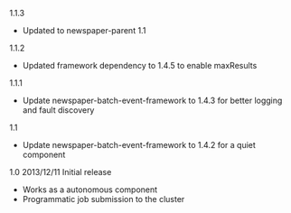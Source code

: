 1.1.3
* Updated to newspaper-parent 1.1

1.1.2
* Updated framework dependency to 1.4.5 to enable maxResults

1.1.1
* Update newspaper-batch-event-framework to 1.4.3 for better logging and fault discovery

1.1
* Update newspaper-batch-event-framework to 1.4.2 for a quiet component


1.0 2013/12/11
Initial release
 - Works as a autonomous component
 - Programmatic job submission to the cluster
